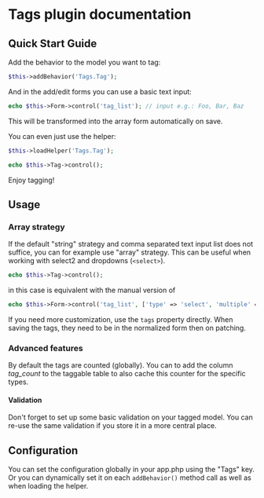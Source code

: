 # Tags plugin documentation

## Quick Start Guide

Add the behavior to the model you want to tag:

```php
$this->addBehavior('Tags.Tag');
```

And in the add/edit forms you can use a basic text input:

```php
echo $this->Form->control('tag_list'); // input e.g.: Foo, Bar, Baz
```
This will be transformed into the array form automatically on save.

You can even just use the helper:

```php
$this->loadHelper('Tags.Tag');

echo $this->Tag->control();
```

Enjoy tagging!

## Usage

### Array strategy
If the default "string" strategy and comma separated text input list does not suffice, you can for example use "array" strategy.
This can be useful when working with select2 and dropdowns (`<select>`).
```php
echo $this->Tag->control();
```
in this case is equivalent with the manual version of
```php
echo $this->Form->control('tag_list', ['type' => 'select', 'multiple' => true, 'options' => ..., 'val' => ...]);
```

If you need more customization, use the `tags` property directly. 
When saving the tags, they need to be in the normalized form then on patching. 

### Advanced features
By default the tags are counted (globally).
You can to add the column *tag_count* to the taggable table to also cache this counter for the specific types.

#### Validation
Don't forget to set up some basic validation on your tagged model.
You can re-use the same validation if you store it in a more central place. 

## Configuration
You can set the configuration globally in your app.php using the "Tags" key.
Or you can dynamically set it on each `addBehavior()` method call as well as when loading the helper.
